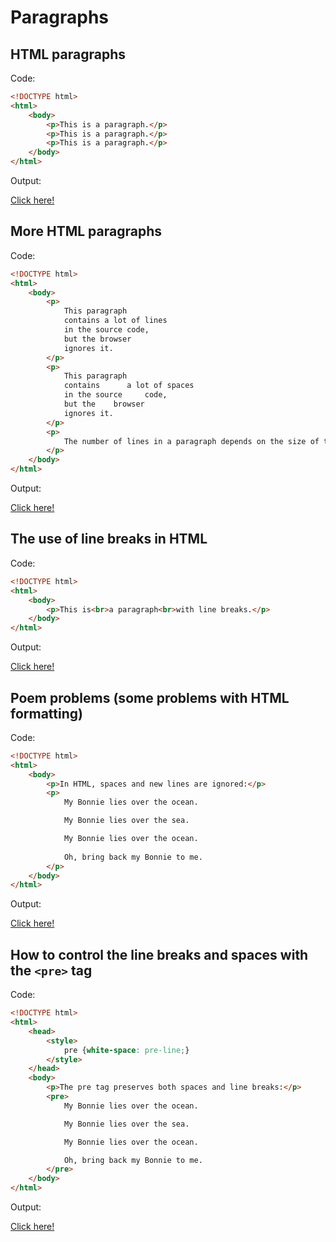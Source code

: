 # Paragraphs

## HTML paragraphs

Code:

```html
<!DOCTYPE html>
<html>
    <body>
        <p>This is a paragraph.</p>
        <p>This is a paragraph.</p>
        <p>This is a paragraph.</p>
    </body>
</html>
```

Output:

[Click here!](./Paragraphs/Example_1.html)

## More HTML paragraphs

Code:

```html
<!DOCTYPE html>
<html>
    <body>
        <p>
            This paragraph
            contains a lot of lines
            in the source code,
            but the browser 
            ignores it.
        </p>
        <p>
            This paragraph
            contains      a lot of spaces
            in the source     code,
            but the    browser 
            ignores it.
        </p>
        <p>
            The number of lines in a paragraph depends on the size of the browser window. If you resize the browser window, the number of lines in this paragraph will change.
        </p>
    </body>
</html>
```

Output:

[Click here!](./Paragraphs/Example_2.html)

## The use of line breaks in HTML

Code:

```html
<!DOCTYPE html>
<html>
    <body>
        <p>This is<br>a paragraph<br>with line breaks.</p>
    </body>
</html>
```

Output:

[Click here!](./Paragraphs/Example_3.html)

## Poem problems (some problems with HTML formatting)

Code:

```html
<!DOCTYPE html>
<html>
    <body>
        <p>In HTML, spaces and new lines are ignored:</p>
        <p>
            My Bonnie lies over the ocean.

            My Bonnie lies over the sea.

            My Bonnie lies over the ocean.
            
            Oh, bring back my Bonnie to me.
        </p>
    </body>
</html>
```

Output:

[Click here!](./Paragraphs/Example_4.html)

## How to control the line breaks and spaces with the `<pre>` tag

Code:

```html
<!DOCTYPE html>
<html>
    <head>
        <style>
            pre {white-space: pre-line;}
        </style>
    </head>
    <body>
        <p>The pre tag preserves both spaces and line breaks:</p>
        <pre>
            My Bonnie lies over the ocean.

            My Bonnie lies over the sea.

            My Bonnie lies over the ocean.

            Oh, bring back my Bonnie to me.
        </pre>
    </body>
</html>
```

Output:

[Click here!](./Paragraphs/Example_5.html)